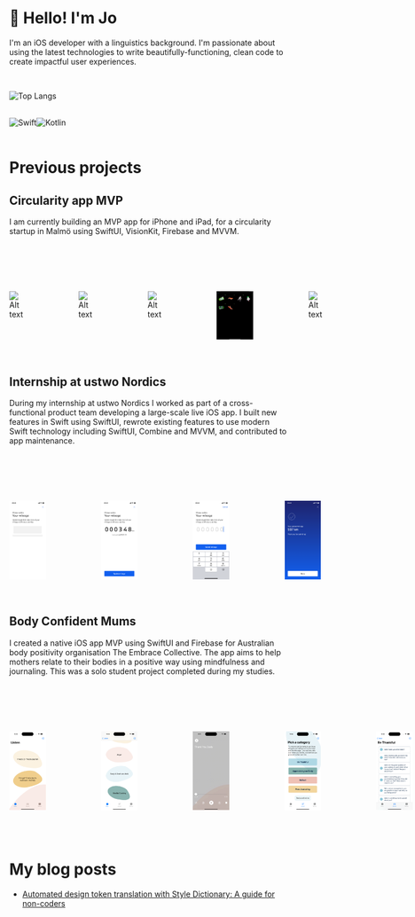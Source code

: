 # 👋     Hello! I'm Jo

I'm an iOS developer with a linguistics background. I'm passionate about using the latest technologies to write beautifully-functioning, clean code to create impactful user experiences.

<br/>

![Top Langs](https://github-readme-stats.vercel.app/api/top-langs/?username=yager-j&exclude_repo=jahai-vs-jedek,Models-of-linguistic-convergence-in-a-hunter-gatherer-community,my-portfolio) 

<br/>

<div>
  <img align="left" alt="Swift" src="https://img.shields.io/badge/Swift-F05138.svg?style=for-the-badge&logo=Swift&logoColor=white"/>
  <img align="left" alt="Kotlin" src="https://img.shields.io/badge/Kotlin-7F52FF.svg?style=for-the-badge&logo=Kotlin&logoColor=white"/>
</div>

<br/>
<br/>

# Previous projects

## Circularity app MVP 
I am currently building an MVP app for iPhone and iPad, for a circularity startup in Malmö using SwiftUI, VisionKit, Firebase and MVVM.

<div style="margin-top:100px; display:flex; column-gap: 100px">
  <img width=13% src="images/GG-screen.gif" alt="Alt text" title="Optional title"/>
  <img width=13% src="images/GG-scan.gif" alt="Alt text" title="Optional title"/>
  <img width=13% src="images/Falling-toys-GG.gif" alt="Alt text" title="Optional title"/>
  <img width=13% src="images/IMG_0223.PNG" alt="Alt text" title="Optional title"/>
  <img width=13% src="images/GG-AR.gif" alt="Alt text" title="Optional title"/>
</div>

<br/>
<br/>

## Internship at ustwo Nordics
During my internship at ustwo Nordics I worked as part of a cross-functional product team developing a large-scale live iOS app. I built new features in Swift using SwiftUI, rewrote existing features to use modern Swift technology including SwiftUI, Combine and MVVM, and contributed to app maintenance.

<div style="margin-top:100px; display:flex; column-gap: 100px">
  <img width=13% src="images/SkeletonScreen.png" alt="Alt text" title="Optional title"/>
  <img width=13% src="images/YourMileage.png" alt="Alt text" title="Optional title"/>
  <img width=13% src="images/MilageInput.png" alt="Alt text" title="Optional title"/>
  <img width=13% src="images/Success.png" alt="Alt text" title="Optional title"/>
</div>

<br/>
<br/>

## Body Confident Mums
I created a native iOS app MVP using SwiftUI and Firebase for Australian body positivity organisation The Embrace Collective. The app aims to help mothers relate to their bodies in a positive way using mindfulness and journaling. This was a solo student project completed during my studies.

<div style="margin-top:100px; display:flex; column-gap: 100px">
  <img width=13% src="images/ListenTab.png" alt="Alt text" title="Optional title"/>
  <img width=13% src="images/Listen10minRecordings.png" alt="Alt text" title="Optional title"/>
  <img width=13% src="images/ThankYouBody-iPhone14Pro.gif" alt="Alt text" title="Optional title"/>
  <img width=13% src="images/JournalTabCategories.png" alt="Alt text" title="Optional title"/>
  <img width=13% src="images/JournalPromptsBeThankful.png" alt="Alt text" title="Optional title"/>
  <img width=13% src="images/JournalingSpeechToText-iPhone14Pro.gif" alt="Alt text" title="Optional title"/>
  <img width=13% src="images/BeKindChatbot-iPhone14Pro.gif" alt="Alt text" title="Optional title"/>
</div>

<br/>
<br/>


<br/>

# My blog posts

<!-- BLOG-POST-LIST:START -->
- [Automated design token translation with Style Dictionary: A guide for non-coders](https://medium.com/@joyager/automated-design-token-translation-with-style-dictionary-2a8a3eab7e7c?source=rss-97bdfb24eaa1------2)
<!-- BLOG-POST-LIST:END -->
